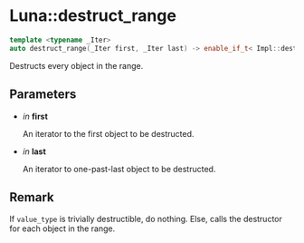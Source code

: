 # Luna::destruct_range

```c++
template <typename _Iter>
auto destruct_range(_Iter first, _Iter last) -> enable_if_t< Impl::destruct_range_is_value_type_trivial< _Iter >::value, void >
```

Destructs every object in the range. 



## Parameters
* *in* **first**

    An iterator to the first object to be destructed. 

* *in* **last**

    An iterator to one-past-last object to be destructed. 

## Remark
If `value_type` is trivially destructible, do nothing. Else, calls the destructor for each object in the range. 


